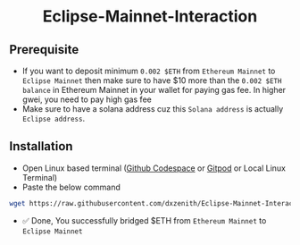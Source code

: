 <h1 align=center>Eclipse-Mainnet-Interaction</h1>

## Prerequisite

- If you want to deposit minimum `0.002 $ETH` from `Ethereum Mainnet` to `Eclipse Mainnet` then make sure to have $10 more than the `0.002 $ETH balance` in Ethereum Mainnet in your wallet for paying gas fee. In higher gwei, you need to pay high gas fee
- Make sure to have a solana address cuz this `Solana address` is actually `Eclipse address`.

## Installation
- Open Linux based terminal ([Github Codespace](https:github.com/codespaces) or [Gitpod](https://gitpod.io/workspaces) or Local Linux Terminal)
- Paste the below command
```bash
wget https://raw.githubusercontent.com/dxzenith/Eclipse-Mainnet-Interaction/main/eclipse-zunxbt.sh && chmod +x eclipse-zunxbt.sh && ./eclipse-zunxbt.sh
```
- ✅ Done, You successfully bridged $ETH from `Ethereum Mainnet` to `Eclipse Mainnet`
